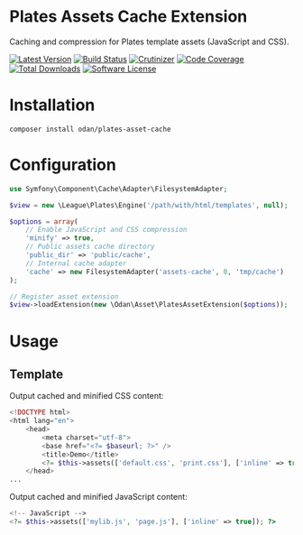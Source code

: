 # Plates Assets Cache Extension

Caching and compression for Plates template assets (JavaScript and CSS).

[![Latest Version](https://img.shields.io/github/release/odan/plates-asset-cache.svg)](https://github.com/loadsys/odan/plates-asset-cache/releases)
[![Build Status](https://travis-ci.org/odan/plates-asset-cache.svg?branch=master)](https://travis-ci.org/odan/plates-asset-cache)
[![Crutinizer](https://img.shields.io/scrutinizer/g/odan/plates-asset-cache.svg)](https://scrutinizer-ci.com/g/odan/plates-asset-cache)
[![Code Coverage](https://scrutinizer-ci.com/g/odan/plates-asset-cache/badges/coverage.png?b=master)](https://scrutinizer-ci.com/g/odan/plates-asset-cache/?branch=master)
[![Total Downloads](https://img.shields.io/packagist/dt/odan/plates-asset-cache.svg)](https://packagist.org/packages/odan/plates-asset-cache)
[![Software License](https://img.shields.io/badge/license-MIT-brightgreen.svg)](LICENSE.md)


# Installation

```
composer install odan/plates-asset-cache
```

# Configuration

```php
use Symfony\Component\Cache\Adapter\FilesystemAdapter;

$view = new \League\Plates\Engine('/path/with/html/templates', null);

$options = array(
    // Enable JavaScript and CSS compression
    'minify' => true,
    // Public assets cache directory
    'public_dir' => 'public/cache',
    // Internal cache adapter
    'cache' => new FilesystemAdapter('assets-cache', 0, 'tmp/cache')
);

// Register asset extension
$view->loadExtension(new \Odan\Asset\PlatesAssetExtension($options));
```
# Usage

## Template

Output cached and minified CSS content:

```php
<!DOCTYPE html>
<html lang="en">
    <head>
        <meta charset="utf-8">
        <base href="<?= $baseurl; ?>" />
        <title>Demo</title>
        <?= $this->assets(['default.css', 'print.css'], ['inline' => true]); ?>
    </head>
...
```

Output cached and minified JavaScript content:

```php
<!-- JavaScript -->
<?= $this->assets(['mylib.js', 'page.js'], ['inline' => true]); ?>
```

